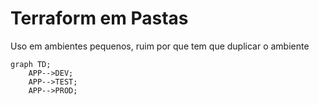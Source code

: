 # Terraform em Pastas

Uso em ambientes pequenos, ruim por que tem que duplicar o ambiente


```mermaid
graph TD;
    APP-->DEV;
    APP-->TEST;
    APP-->PROD;
```